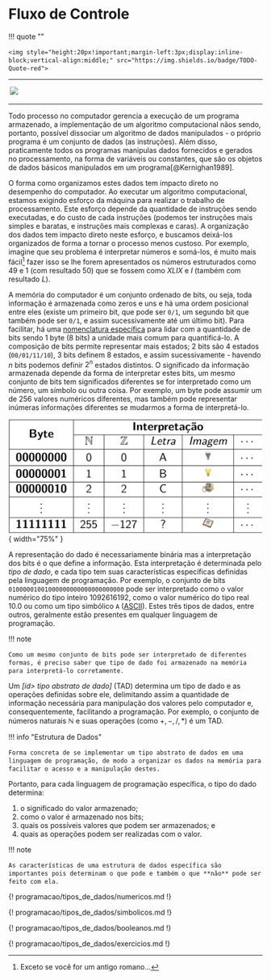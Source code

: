 # Fluxo de Controle

!!! quote "[](http://www)"

    <img style="height:20px!important;margin-left:3px;display:inline-block;vertical-align:middle;" src="https://img.shields.io/badge/TODO-Quote-red">

---

*<img style="height:20px!important;margin-left:3px;display:inline-block;vertical-align:middle;" src="https://img.shields.io/badge/TODO-Introdução-red">*

---

Todo processo no computador gerencia a execução de um programa armazenado, a implementação de um algoritmo computacional nãos sendo, portanto, possível dissociar um algoritmo de dados manipulados - o próprio programa é um conjunto de dados (as instruções). Além disso, praticamente todos os programas manipulas dados fornecidos e gerados no processamento, na forma de variáveis ou constantes, que são os objetos de dados básicos manipulados em um programa[@Kernighan1989].

O forma como organizamos estes dados tem impacto direto no desempenho do computador. Ao executar um algoritmo computacional, estamos exigindo esforço da máquina para realizar o trabalho de processamento. Este esforço depende da quantidade de instruções sendo executadas, e do custo de cada instruções (podemos ter instruções mais simples e baratas, e instruções mais complexas e caras). A organização dos dados tem impacto direto neste esforço, e buscamos deixá-los organizados de forma a tornar o processo menos custoso. Por exemplo, imagine que seu problema é interpretar números e somá-los, é muito mais fácil[^1] fazer isso se lhe forem apresentados os números estruturados como $49$ e $1$ (com resultado $50$) que se fossem como $XLIX$ e $I$ (também com resultado $L$).

A memória do computador é um conjunto ordenado de bits, ou seja, toda informação é armazenada como zeros e uns e há uma ordem posicional entre eles (existe um primeiro bit, que pode ser `0/1`, um segundo bit que também pode ser `0/1`, e assim sucessivamente até um último bit). Para facilitar, há uma [nomenclatura específica](http://pt.wikipedia.org/wiki/Byte) para lidar com a quantidade de bits sendo 1 byte (8 bits) a unidade mais comum para quantificá-lo. A composição de bits permite representar mais estados; 2 bits são 4 estados (<code>00/01/11/10</code>), 3 bits definem 8 estados, e assim sucessivamente - havendo $n$ bits podemos definir $2^n$ estados distintos. O significado da informação armazenada depende da forma de interpretar estes bits, um mesmo conjunto de bits tem significados diferentes se for interpretado como um número, um símbolo ou outra coisa. Por exemplo, um byte pode assumir um de 256 valores numéricos diferentes, mas também pode representar inúmeras informações diferentes se mudarmos a forma de interpretá-lo.

![Diferentes interpretações para 1 byte](../assets/img/byte_interpretacao.png "Diferentes interpretações para 1 byte"){ width="75%" }

A representação do dado é necessariamente binária mas a interpretação dos bits é o que define a informação. Esta interpretação é determinada pelo *tipo de dado*, e cada tipo tem suas características específicas definidas pela linguagem de programação. Por exemplo, o conjunto de bits <code>01000001001000000000000000000000</code> pode ser interpretado como o valor numérico do tipo inteiro 1092616192, como o valor numérico do tipo real 10.0 ou como um tipo simbólico <code>A</code> ([ASCII](https://pt.wikipedia.org/wiki/ascii)). Estes três tipos de dados, entre outros, geralmente estão presentes em qualquer linguagem de programação.

!!! note

    Como um mesmo conjunto de bits pode ser interpretado de diferentes formas, é preciso saber que tipo de dado foi armazenado na memória para interpretá-lo corretamente.

Um *[id> tipo abstrato de dado]* (TAD) determina um tipo de dado e as operações definidas sobre ele, delimitando assim a quantidade de informação necessária para manipulação dos valores pelo computador e, consequentemente, facilitando a programação. Por exemplo, o conjunto de números naturais $\mathbb{N}$ e suas operações (como $+, -, /, *$) é um TAD.

!!! info "Estrutura de Dados"

    Forma concreta de se implementar um tipo abstrato de dados em uma linguagem de programação, de modo a organizar os dados na memória para facilitar o acesso e a manipulação destes.

Portanto, para cada linguagem de programação específica, o tipo do dado determina:

1. o significado do valor armazenado;
1. como o valor é armazenado nos bits;
1. quais os possíveis valores que podem ser armazenados; e
1. quais as operações podem ser realizadas com o valor.

!!! note

    As características de uma estrutura de dados específica são importantes pois determinam o que pode e também o que **não** pode ser feito com ela.

{! programacao/tipos_de_dados/numericos.md !}

{! programacao/tipos_de_dados/simbolicos.md !}

{! programacao/tipos_de_dados/booleanos.md !}

{! programacao/tipos_de_dados/exercicios.md !}

[^1]: Exceto se você for um antigo romano...
